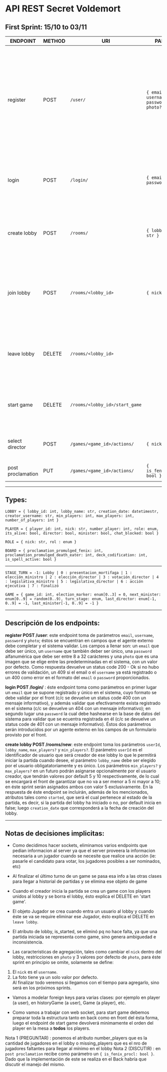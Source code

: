 # API REST Secret Voldemort

## First Sprint: 15/10 to 03/11

| ENDPOINT     | METHOD | URI         | PARAMS       | RESPONSE      | COMMENTS |
| ---------    | ------ | ----------- | ------------ | ------------- | -------- |
| register     | POST   | `/user/` | `{ email: str, username: str, password: str, photo?: image }` | 201 - `{ username: str, email: str, operation_result: "Succefully created" }` \ 409 - Conflict if: `email` already registered `username` already registered \ 400 - Bad Request if:  can't parse `password` can't parse `username` \ 422 - Unprocessable Entity if `email`'s format is invalid | For now not include email validation  |
| login        | POST | `/login/` | `{ email: str, password: str }`   | 200 - Ok \ 400 - Bad request: can't parse `email` \ 404 - Not found: `email` doesn't exist \ 401 Unauthorized: invalid `password` | |
| create lobby | POST | `/rooms/` | `{ lobby_name: str }` | 201 - `{ LOBBY, operation_result: "Succefully created" }` | Later add in Params: `, max_players?: int, max_players?: int`. For now, min_players = max_players = 5. PRE: user is login | 
 | join lobby | POST | `/rooms/<lobby_id>` | `{ nick: str }` | 201 - `{ nick: str, operation_result: "Succefully created" }` \ 409 - Conflict: `nick` already exists in this lobby \ 404 - Not found: `<lobby_id>` doesn't exist | PRE: User is login. `nick` is `username` of user that call. Player is created when user join in a lobby. Set `number_of_players` to `number_of_players + 1` |
| leave lobby | DELETE | `/rooms/<lobby_id>` | | 200 - Ok  | PRE: there is at least one player in the lobby that not is creater. The player that call is deleted, LOBBY's `number_of_players` is decremented in one. |
| start game | DELETE | `/rooms/<lobby_id>/start_game` | | 200 - Ok | PRE: Player is the creator. A new game is created with players that joined in the lobby, and the lobby is deleted |
| select director | POST | `/games/<game_id>/actions/`    | `{ nick: str }` | 200 - `{ nick: str }` \ 409 - Conflict: nick submitted is not valid  | PRE: Player is the Minister |
| post proclamation | PUT | `/games/<game_id>/actions/` | `{ is_fenix_procl: bool }` | 200 - `{ is_fenix_procl: bool }` | PRE : Minister and Director are selected |

-------------
**Types:**
---

`LOBBY = { lobby_id: int, lobby_name: str, creation_date: datetimestr, creator_username: str, min_players: int, max_players: int, number_of_players: int }`

`PLAYER = { player_id: int, nick: str, number_player: int, role: enum, its_alive: bool, director: bool, minister: bool, chat_blocked: bool }`

`ROLE = { nick: str, rol : enum }`

`BOARD = { proclamation_promulged_fenix: int, proclamation_promulged_death_eater: int, deck_codification: int, is_spell_active: bool }`

---  

`STAGE_TURN = -1: Lobby | 0 : presentacion_mortifaga | 1 : elección_ministro | 2 : elección_director | 3 : votación_director | 4 : legislativa_ministro | 5 : legislativa_director | 6 : acción ejecutiva | 7 : finalizó`

`GAME = { game_id: int, election_marker: enum[0..3] = 0, next_minister: enum[0..9] = random(0..9), turn_stage: enum, last_director: enum[-1, 0..9] = -1, last_minister[-1, 0..9] = -1 }` 

-------------

## Descripción de los endpoints:
 
**register POST /user**: este endpoint toma de parámetros `email`, `username`, `password` y `photo`; éstos se encuentran en campos que el agente externo debe completar y el sistema validar. Los campos a llenar son: un `email` que debe ser único, un `username` que también deber ser único, una `password` alfanumérica que debe ser entre 8 a 32 carácteres y una `photo` que es una imagen que se elige entre las predeterminadas en el sistema, con un valor por defecto. Como respuesta devuelve un status code 200 - Ok si no hubo errores de validación, un 409 si el email o el `username` ya está registrado o un 400 como error en el formato del `email` o `password` proporcionados.

**login POST /login/** : éste endpoint toma como parámetros en primer lugar un `email` que se supone registrado y único en el sistema, cuyo formato se debe validar por el front (c/c se devuelve un status code 400 con un mensaje informativo), y además validar que efectivamente exista registrado en el sistema (c/c se devuelve un 404 con un mensaje informativo); en segundo lugar una `password` la cual debe hashearse en la base de datos del sistema para validar que se ecuentra registrada en él (c/c se devuelve un status code de 401 con un mensaje informativo). Éstos dos parámetros serán introducidos por un agente externo en los campos de un formulario provisto por el front.

**create lobby POST /rooms/new**: este endpoint toma los parámetros `userId`, `lobby_name`, `max_players?` y `min_players?`. El parámetro `userId` es el identificador de usuario que será creador de ese lobby lo que le permitirá iniciar la partida cuando desee, el parámetro `lobby_name` debe ser elegido por el usuario obligatatoriamente y es único. Los parámetros `min_players?` y `max_players?` en un futuro podrán asignarse opcionalmente por el usuario creador, que tendrán valores por default 5 y 10 respectivamente, de lo cual se encargará el front de garantizar que no va a ser menor a 5 ni mayor a 10; en éste sprint serán asignados ambos con valor 5 exclusivamente. En la respuesta de éste endpoint se incluirán, además de los mencionados, atributos tales como `started`, que será el cual pertenece al estado de la partida, es decir, si la partida del lobby ha iniciado o no, por default inicia en false; luego `creation_date` que corresponderá a la fecha de creación del lobby.

---
## Notas de decisiones implicitas:  
 - Como decidimos hacer sockets, eliminamos varios endpoints que pedian informacion al server ya que el server proveera la informacion necesaria a un jugador cuando se necesite que realice una acción (ie: pasarle el candidato para votar, los jugadores posibles a ser nominados, etc)  
 
 - Al finalizar el último turno de un game se pasa esa info a las otras clases para llegar a historial de partidas y se elimina ese objeto de game  

 - Cuando el creador inicia la partida se crea un game con los players unidos al lobby y se borra el lobby, ésto explica el DELETE en 'start game'. 

- El objeto Jugador se crea cuando entra un usuario al lobby y cuando éste se va se require eliminar ese Jugador, ésto explica el DELETE en `leave lobby`.

- El atributo de lobby, is_started, se eliminó pq no hace falta, ya que una partida iniciada se representa como game, sino genera ambiguedad e inconsistencia.

- Las caracteristicas de agregación, tales como cambiar el `nick` dentro del lobby, restricciones en `photo` y 3 valores por defecto de  `photo`, para éste sprint en principio se omite, solamente se define:
 1)  El `nick` es el `username`.
 2)  La foto tiene ya un solo valor por defecto.          
  Al finalizar todo veremos si llegamos con el tiempo para agregarlo, sino será en los próximos sprints.

- Vamos a modelar foreign keys para varias clases: por ejemplo en player (a user), en historyGame (a user), Game (a player), etc.

- Como vamos a trabajar con web socket, para start game debemos preparar toda la estructura tanto en back como en front del ésta forma, luego el endpoint de start game devolverá minimamente el orden del player en la mesa a **todos** los players.


Nota 1 (PREGUNTAR) : ponemos el atributo  number_players que es la cantidad de jugadores en el lobby o missing_players que es el nro de jugadores faltantes para llegar al mínimo en el lobby
Nota 2 (DISCUTIR) : en `post proclamation` recibe como parámetro un `{ is_fenix_procl: bool }`. Dado que la implementación de este se realiza en el Back habría que discutir el manejo del mismo.
